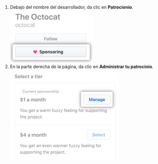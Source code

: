 1. Debajo del nombre del desarrollador, da clic en **Patrocionio**. ![Botón de patrocinio](/assets/images/help/profile/sponsoring-button.png)
2. En la parte derecha de la página, da clic en **Administrar tu patrocinio**. ![Botón de administrar tu patrocinio](/assets/images/help/sponsors/manage-your-sponsorship-button.png)
